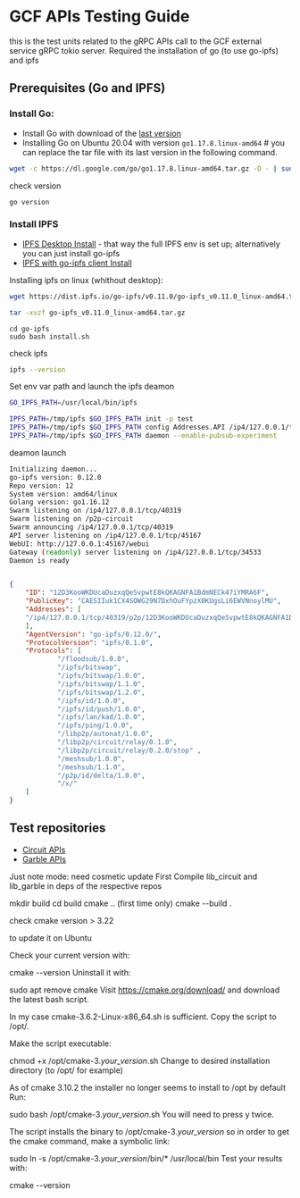 # GCF APIs Testing Guide

this is the test units related to the gRPC APIs call to the GCF external service gRPC tokio server.
Required the installation of go (to use go-ipfs) and ipfs

## Prerequisites (Go and IPFS)

### Install Go:

- Install Go with download of the [last version](https://go.dev/doc/install)
- Installing Go on Ubuntu 20.04 with version `go1.17.8.linux-amd64` #
you can replace the tar file with its last version in the following command.

```sh
wget -c https://dl.google.com/go/go1.17.8.linux-amd64.tar.gz -O - | sudo tar -xz -C /usr/local
```

check version

```,sh,editable
go version
```

### Install IPFS
- [IPFS Desktop Install](https://github.com/ipfs/ipfs-desktop#install)
        - that way the full IPFS env is set up; alternatively you can just install go-ipfs
- [IPFS with go-ipfs client Install](https://docs.ipfs.io/install/command-line/#official-distributions)

Installing ipfs on linux (whithout desktop):
```sh
wget https://dist.ipfs.io/go-ipfs/v0.11.0/go-ipfs_v0.11.0_linux-amd64.tar.gz
```
```sh
tar -xvzf go-ipfs_v0.11.0_linux-amd64.tar.gz
```
```,sh
cd go-ipfs
sudo bash install.sh
```
check ipfs
```sh
ipfs --version
```
Set env var path and launch the ipfs deamon
```sh
GO_IPFS_PATH=/usr/local/bin/ipfs

IPFS_PATH=/tmp/ipfs $GO_IPFS_PATH init -p test
IPFS_PATH=/tmp/ipfs $GO_IPFS_PATH config Addresses.API /ip4/127.0.0.1/tcp/5001
IPFS_PATH=/tmp/ipfs $GO_IPFS_PATH daemon --enable-pubsub-experiment
```
deamon launch
```sh
Initializing daemon...
go-ipfs version: 0.12.0
Repo version: 12
System version: amd64/linux
Golang version: go1.16.12
Swarm listening on /ip4/127.0.0.1/tcp/40319
Swarm listening on /p2p-circuit
Swarm announcing /ip4/127.0.0.1/tcp/40319
API server listening on /ip4/127.0.0.1/tcp/45167
WebUI: http://127.0.0.1:45167/webui
Gateway (readonly) server listening on /ip4/127.0.0.1/tcp/34533
Daemon is ready
```
```json

{
    "ID": "12D3KooWKDUcaDuzxqQeSvpwtE8kQKAGNFA1BdmNECk47iYMRA6F",
    "PublicKey": "CAESIIuk1CX4SOWG29N7DxhOuFYpzX0KUgsLi6EWVNnoylMU",
    "Addresses": [
    "/ip4/127.0.0.1/tcp/40319/p2p/12D3KooWKDUcaDuzxqQeSvpwtE8kQKAGNFA1BdmNECk47iYMRA6F"
    ],
    "AgentVersion": "go-ipfs/0.12.0/",
    "ProtocolVersion": "ipfs/0.1.0",
    "Protocols": [
            "/floodsub/1.0.0",
            "/ipfs/bitswap",
            "/ipfs/bitswap/1.0.0",
            "/ipfs/bitswap/1.1.0",
            "/ipfs/bitswap/1.2.0",
            "/ipfs/id/1.0.0",
            "/ipfs/id/push/1.0.0",
            "/ipfs/lan/kad/1.0.0",
            "/ipfs/ping/1.0.0",
            "/libp2p/autonat/1.0.0",
            "/libp2p/circuit/relay/0.1.0",
            "/libp2p/circuit/relay/0.2.0/stop" ,
            "/meshsub/1.0.0",
            "/meshsub/1.1.0",
            "/p2p/id/delta/1.0.0",
            "/x/"
    ]
}
```

## Test repositories

- [Circuit APIs](https://github.com/Interstellar-Network/api_circuits/tree/main/tests)
- [Garble APIs](https://github.com/Interstellar-Network/api_garble/tree/main/tests)


Just note mode: need cosmetic update
First Compile lib_circuit and lib_garble in deps of the respective repos


mkdir build
cd build
cmake .. (first time only)
cmake --build .

check cmake version > 3.22


to update it on Ubuntu 

Check your current version with:

cmake --version
Uninstall it with:

sudo apt remove cmake
Visit https://cmake.org/download/ and download the latest bash script.

In my case cmake-3.6.2-Linux-x86_64.sh is sufficient.
Copy the script to /opt/.

Make the script executable:

chmod +x /opt/cmake-3.*your_version*.sh
Change to desired installation directory (to /opt/ for example)

As of cmake 3.10.2 the installer no longer seems to install to /opt by default
Run:

sudo bash /opt/cmake-3.*your_version*.sh
You will need to press y twice.

The script installs the binary to /opt/cmake-3.*your_version* so in order to get the cmake command, make a symbolic link:

sudo ln -s /opt/cmake-3.*your_version*/bin/* /usr/local/bin
Test your results with:

cmake --version